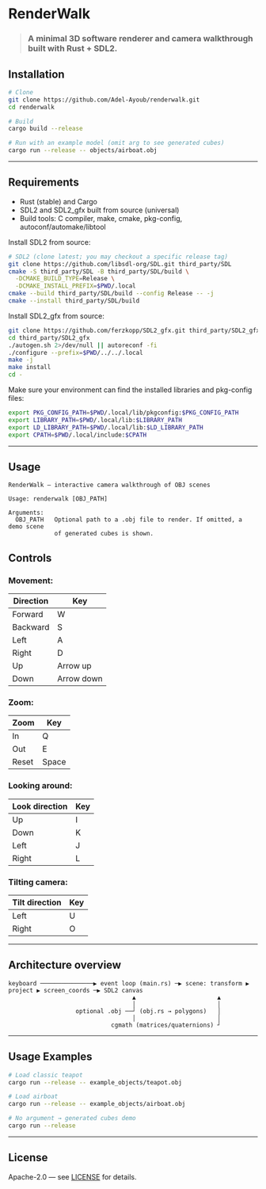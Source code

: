 # RenderWalk

>  ### A minimal 3D software renderer and camera walkthrough built with Rust + SDL2.

## Installation

```sh
# Clone
git clone https://github.com/Adel-Ayoub/renderwalk.git
cd renderwalk

# Build
cargo build --release

# Run with an example model (omit arg to see generated cubes)
cargo run --release -- objects/airboat.obj
```

---

## Requirements

- Rust (stable) and Cargo
- SDL2 and SDL2_gfx built from source (universal)
- Build tools: C compiler, make, cmake, pkg-config, autoconf/automake/libtool

Install SDL2 from source:

```sh
# SDL2 (clone latest; you may checkout a specific release tag)
git clone https://github.com/libsdl-org/SDL.git third_party/SDL
cmake -S third_party/SDL -B third_party/SDL/build \
  -DCMAKE_BUILD_TYPE=Release \
  -DCMAKE_INSTALL_PREFIX=$PWD/.local
cmake --build third_party/SDL/build --config Release -- -j
cmake --install third_party/SDL/build
```

Install SDL2_gfx from source:

```sh
git clone https://github.com/ferzkopp/SDL2_gfx.git third_party/SDL2_gfx
cd third_party/SDL2_gfx
./autogen.sh 2>/dev/null || autoreconf -fi
./configure --prefix=$PWD/../../.local
make -j
make install
cd -
```

Make sure your environment can find the installed libraries and pkg-config files:

```sh
export PKG_CONFIG_PATH=$PWD/.local/lib/pkgconfig:$PKG_CONFIG_PATH
export LIBRARY_PATH=$PWD/.local/lib:$LIBRARY_PATH
export LD_LIBRARY_PATH=$PWD/.local/lib:$LD_LIBRARY_PATH
export CPATH=$PWD/.local/include:$CPATH
```

---

## Usage

```text
RenderWalk — interactive camera walkthrough of OBJ scenes

Usage: renderwalk [OBJ_PATH]

Arguments:
  OBJ_PATH   Optional path to a .obj file to render. If omitted, a demo scene
             of generated cubes is shown.
```

## Controls

### Movement:

| Direction | Key        |
|-----------|------------|
| Forward   | W          |
| Backward  | S          |
| Left      | A          |
| Right     | D          |
| Up        | Arrow up   |
| Down      | Arrow down |

### Zoom:

| Zoom  | Key   |
|-------|-------|
| In    | Q     |
| Out   | E     |
| Reset | Space |

### Looking around:

| Look direction | Key |
|----------------|-----|
| Up             | I   |
| Down           | K   |
| Left           | J   |
| Right          | L   |

### Tilting camera:

| Tilt direction | Key |
|----------------|-----|
| Left           | U   |
| Right          | O   |

---

## Architecture overview

```text
keyboard ───────────────▶ event loop (main.rs) ─▶ scene: transform ▶ project ▶ screen_coords ─▶ SDL2 canvas
                                   ▲                       ▲
                                   │                       │
                   optional .obj ──┘ (obj.rs → polygons)   │
                                   │                       │
                             cgmath (matrices/quaternions) ┘
```

---

## Usage Examples

```sh
# Load classic teapot
cargo run --release -- example_objects/teapot.obj

# Load airboat
cargo run --release -- example_objects/airboat.obj

# No argument → generated cubes demo
cargo run --release
```
---

## License

Apache-2.0 — see [LICENSE](LICENSE) for details.
